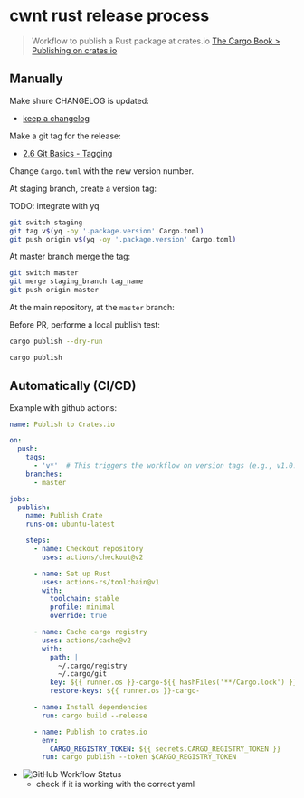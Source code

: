 # cwnt rust release process

> Workflow to publish a Rust package at crates.io
> [The Cargo Book > Publishing on crates.io](https://doc.rust-lang.org/cargo/reference/publishing.html)

<!-- toc -->

## Manually

Make shure CHANGELOG is updated:

- [keep a changelog](https://keepachangelog.com/en/1.0.0/)

Make a git tag for the release:

- [2.6 Git Basics - Tagging](https://git-scm.com/book/en/v2/Git-Basics-Tagging)

Change `Cargo.toml` with the new version number.

At staging branch, create a version tag:

TODO: integrate with yq

```sh
git switch staging
git tag v$(yq -oy '.package.version' Cargo.toml)
git push origin v$(yq -oy '.package.version' Cargo.toml)
```

At master branch merge the tag:

```sh
git switch master
git merge staging_branch tag_name
git push origin master
```

At the main repository, at the `master` branch:

Before PR, performe a local publish test:

```sh
cargo publish --dry-run
```

```sh
cargo publish
```

## Automatically (CI/CD)

Example with github actions:

```yaml
name: Publish to Crates.io

on:
  push:
    tags:
      - 'v*'  # This triggers the workflow on version tags (e.g., v1.0.0)
    branches:
      - master

jobs:
  publish:
    name: Publish Crate
    runs-on: ubuntu-latest

    steps:
      - name: Checkout repository
        uses: actions/checkout@v2

      - name: Set up Rust
        uses: actions-rs/toolchain@v1
        with:
          toolchain: stable
          profile: minimal
          override: true

      - name: Cache cargo registry
        uses: actions/cache@v2
        with:
          path: |
            ~/.cargo/registry
            ~/.cargo/git
          key: ${{ runner.os }}-cargo-${{ hashFiles('**/Cargo.lock') }}
          restore-keys: ${{ runner.os }}-cargo-

      - name: Install dependencies
        run: cargo build --release

      - name: Publish to crates.io
        env:
          CARGO_REGISTRY_TOKEN: ${{ secrets.CARGO_REGISTRY_TOKEN }}
        run: cargo publish --token $CARGO_REGISTRY_TOKEN
```

- ![GitHub Workflow Status](https://img.shields.io/github/actions/workflow/status/cwnt-io/candid-gen/rust.yml)
  - check if it is working with the correct yaml
